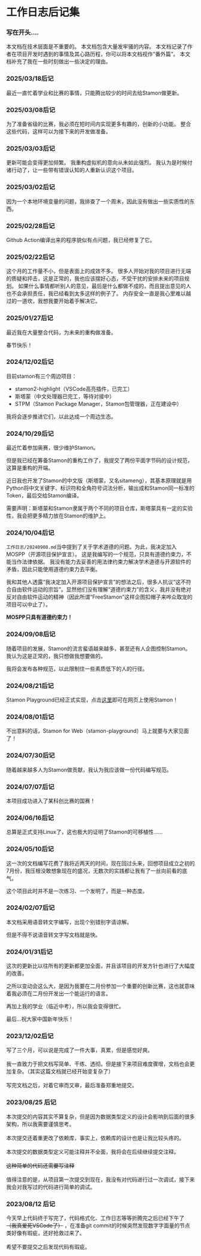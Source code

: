 # 工作日志后记集

### 写在开头....
本文档在技术层面是不重要的。
本文档包含大量发牢骚的内容。
本文档记录了作者在项目开发时遇到的事情及其心路历程，你可以将本文档视作“番外篇”。
本文档补充了我在一些时刻做出一些决定的理由。

### 2025/03/18后记

最近一直忙着学业和比赛的事情，只能腾出较少的时间去给Stamon做更新。

### 2025/03/08后记

为了准备省级的比赛，我必须在短时间内实现更多有趣的，创新的小功能。
整合这些代码，这样可以为接下来的开发做准备。

### 2025/03/03后记

更新可能会变得更加频繁。
我重构虚拟机的意向从未如此强烈。
我认为是时候付诸行动了，让一些带有错误认知的人重新认识这个项目。

### 2025/03/02后记

因为一个本地环境变量的问题，我排查了一个周末，因此没有做出一些实质性的东西。

### 2025/02/28后记

Github Action编译出来的程序貌似有点问题，我已经修复了它。

### 2025/02/22后记

这个月的工作量不小，但是表面上的成效不多。
很多人开始对我的项目进行无端的质疑和抨击，这是正常的，我也应该摆好心态，不受干扰的安排未来的项目规划。
如果什么事情都听别人的意见，最后是什么都做不成的，而且提出意见的人也不会承担责任，我已经看到太多这样的例子了。
内存安全一直是我心里难以越过的一道坎，我想我要开始着手解决它。

### 2025/01/27后记

最近我在大量整合代码，为未来的重构做准备。

春节快乐！

### 2024/12/02后记

目前stamon有三个周边项目：
* stamon2-highlight（VSCode高亮插件，已完工）
* 斯塔蒙（中文处理器已完工，等待对接中）
* STPM（Stamon Package Manager，Stamon包管理器，正在建设中）

我将会逐步推进它们，以此达成一个周边生态。

### 2024/10/29后记

最近忙着参加奥赛，很少维护Stamon。

但是我已经在筹备Stamon的重构工作了，我提交了两份平面字节码的设计规范，这算是重构的开端。

近日我也开发了Stamon的中文版（斯塔蒙，又名sitameng），其基本原理就是用Python将中文关键字、标识符和全角符号词法分析，输出成和Stamon同一标准的Token，最后交给Stamon编译。

需要声明：斯塔蒙和Stamon隶属于两个不同的项目仓库，斯塔蒙具有一定的实验性，我会把更多精力放在Stamon的维护上。

### 2024/10/04后记

``工作日志/20240908.md``当中提到了关于学术道德的问题。为此，我决定加入MOSPP（开源项目保护宣言）。
这是我编写的一个规范，只具有道德约束力，不能当作法律依据。
我没有能力去妥善的用法律约束力解决学术道德与开源软件的矛盾，因此只能使用道德约束力去平衡。

我和其他人透露“我决定加入开源项目保护宣言”的想法之后，很多人抗议“这不符合自由软件运动的宗旨”。显然他们没有理解“道德约束力”的含义，我并没有绝对反对自由软件运动的精神（因此所谓“FreeStamon”这样企图扣帽子来哗众取宠的项目可以中止了）。

**MOSPP只具有道德约束力！**

### 2024/09/08后记

随着项目的发展，Stamon的流言蜚语越来越多，甚至还有人企图控制Stamon。
我认为这是正常的，我只想做我想要做的。

我将会发布各种规范，以此限制住一些素质低下的人的行径。

### 2024/08/21后记

Stamon Playground已经正式实现，点击[这里](https://stamon-playground.github.io/)即可在网页上使用Stamon！

### 2024/08/01后记
不出意料的话，Stamon for Web（stamon-playground）马上就要与大家见面了！

### 2024/07/30后记

随着越来越多人为Stamon做贡献，我认为我应该做一份代码编写规范。

### 2024/07/07后记
本项目成功进入了某科创比赛的国赛！

### 2024/06/16后记

总算是正式支持Linux了，这也极大的证明了Stamon的可移植性......

### 2024/05/10后记

这一次的文档编写花费了我将近两天的时间，现在回过头来，回想项目成立之初的7月份，我压根没敢想象现在的盛况，无数次的实践都让我有了一丝向前看的底气。

这个项目此时并不是一次练习、一个发明了，而是一种态度。

### 2024/02/07后记

本文档采用语音转文字编写，出现个别错别字请谅解。

但是不得不说语音转文字写文档就是快。

### 2024/01/31后记

这次的更新比以往所有的更新都更加全面，并且该项目的开发方针也进行了大幅度的改善。

之所以变动会这么大，是因为我要在二月份参加一个重要的创新比赛，这也就意味着我必须在二月份开发出一个能运行的语言。

再加上我的学业（临近中考），所以我会变得很忙。

最后...祝大家中国新年快乐！


### 2023/12/02后记
写了三个月，可以说是完成了一件大事，真累，但是感觉好爽。
<br><br>
我一直致力于把文档写简单、干练、透彻。但是接下来项目难度骤增，文档也会更加复杂。（其实这篇文档就已经开始变复杂了）
<br><br>
写完文档之后，对着它审而又审，最后准备郑重地提交。

### 2023/08/25 后记
本次提交的内容其实不算复杂，但是因为数据类型定义的设计会影响到后面的很多架构，所以我需要谨慎思考。
<br><br>
本次提交还着重更改了依赖库，事实上，依赖库的设计也是让我比较头疼的。
<br><br>
本次提交的数据类型定义可能注释并不全面，我将会在后续继续提交注释。
<br><br>
~~这种简单的代码还需要写注释~~
<br><br>
值得注意的是，从项目第一次提交到现在，我没有对代码进行过一次调试，接下来我会对我写过的代码进行简单的调试。


### 2023/08/12 后记
今天早上代码终于写完了，代码格式化、工作日志等等折腾完之后已经下午了 ~~（我真爱死VSCode了）~~ ，在准备git commit的时候突然发现数字字面量的节点类好像有瑕疵，还好抢救过来了。<br><br>
希望不要提交之后发现代码有瑕疵。